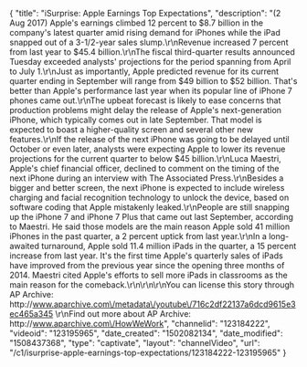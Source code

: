 {
    "title": "iSurprise: Apple Earnings Top Expectations",
    "description": "(2 Aug 2017) Apple's earnings climbed 12 percent to $8.7 billion in the company's latest quarter amid rising demand for iPhones while the iPad snapped out of a 3-1\/2-year sales slump.\r\nRevenue increased 7 percent from last year to $45.4 billion.\r\nThe fiscal third-quarter results announced Tuesday exceeded analysts' projections for the period spanning from April to July 1.\r\nJust as importantly, Apple predicted revenue for its current quarter ending in September will range from $49 billion to $52 billion. That's better than Apple's performance last year when its popular line of iPhone 7 phones came out.\r\nThe upbeat forecast is likely to ease concerns that production problems might delay the release of Apple's next-generation iPhone, which typically comes out in late September. That model is expected to boast a higher-quality screen and several other new features.\r\nIf the release of the next iPhone was going to be delayed until October or even later, analysts were expecting Apple to lower its revenue projections for the current quarter to below $45 billion.\r\nLuca Maestri, Apple's chief financial officer, declined to comment on the timing of the next iPhone during an interview with The Associated Press.\r\nBesides a bigger and better screen, the next iPhone is expected to include wireless charging and facial recognition technology to unlock the device, based on software coding that Apple mistakenly leaked.\r\nPeople are still snapping up the iPhone 7 and iPhone 7 Plus that came out last September, according to Maestri. He said those models are the main reason Apple sold 41 million iPhones in the past quarter, a 2 percent uptick from last year.\r\nIn a long-awaited turnaround, Apple sold 11.4 million iPads in the quarter, a 15 percent increase from last year. It's the first time Apple's quarterly sales of iPads have improved from the previous year since the opening three months of 2014. Maestri cited Apple's efforts to sell more iPads in classrooms as the main reason for the comeback.\r\n\r\n\r\nYou can license this story through AP Archive: http:\/\/www.aparchive.com\/metadata\/youtube\/716c2df22137a6dcd9615e3ec465a345 \r\nFind out more about AP Archive: http:\/\/www.aparchive.com\/HowWeWork",
    "channelid": "123184222",
    "videoid": "123195965",
    "date_created": "1502082134",
    "date_modified": "1508437368",
    "type": "captivate",
    "layout": "channelVideo",
    "url": "\/c1\/isurprise-apple-earnings-top-expectations\/123184222-123195965"
}